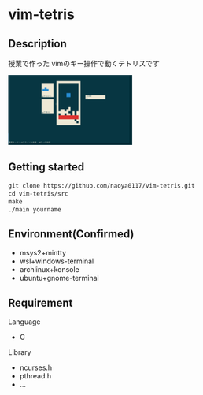 # vim-tetris
## Description
授業で作った
vimのキー操作で動くテトリスです

<img src="https://github.com/naoya0117/vim-tetris/blob/image/tetris.png?raw=true" width="50%">

## Getting started

```
git clone https://github.com/naoya0117/vim-tetris.git
cd vim-tetris/src
make
./main yourname
```
## Environment(Confirmed)
- msys2+mintty
- wsl+windows-terminal
- archlinux+konsole
- ubuntu+gnome-terminal
## Requirement
Language
- C

Library
- ncurses.h
- pthread.h
- ...
